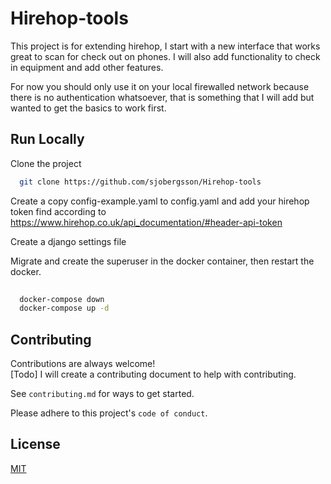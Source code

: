  
# Hirehop-tools 
This project is for extending hirehop, I start with a new interface that works great to scan for check out on phones.
I will also add functionality to check in equipment and add other features.

For now you should only use it on your local firewalled network because there is no authentication whatsoever, that is something that I will add but wanted to get the basics to work first.

## Run Locally  

Clone the project  

~~~bash  
  git clone https://github.com/sjobergsson/Hirehop-tools
~~~

Create a copy config-example.yaml to config.yaml and add your hirehop token find according to https://www.hirehop.co.uk/api_documentation/#header-api-token

Create a django settings file

Migrate and create the superuser in the docker container, then restart the docker.
~~~bash  
  
  docker-compose down
  docker-compose up -d
~~~



## Contributing  

Contributions are always welcome!  
[Todo]
I will create a contributing document to help with contributing.

See `contributing.md` for ways to get started.  

Please adhere to this project's `code of conduct`.  

## License  

[MIT](https://choosealicense.com/licenses/mit/)
